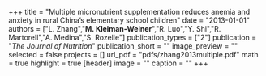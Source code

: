 +++
title = "Multiple micronutrient supplementation reduces anemia and anxiety in rural China’s elementary school children"
date = "2013-01-01"
authors = ["L. Zhang","<b>M. Kleiman-Weiner</b>","R. Luo","Y. Shi","R. Martorell","A. Medina","S. Rozelle"]
publication_types = ["2"]
publication = "_The Journal of Nutrition_"
publication_short = ""
image_preview = ""
selected = false
projects = []
url_pdf = "pdfs/zhang2013multiple.pdf"
math = true
highlight = true
[header]
image = ""
caption = ""
+++

